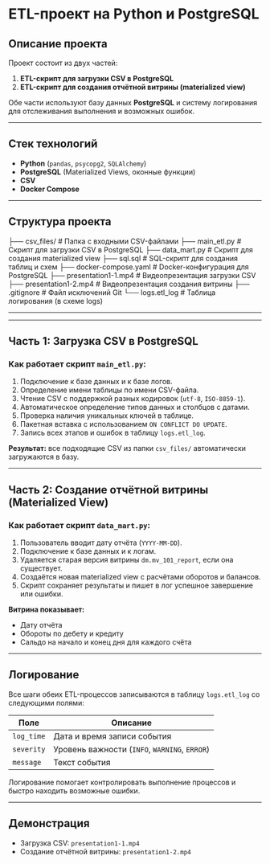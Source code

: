 # ETL-проект на Python и PostgreSQL

## Описание проекта

Проект состоит из двух частей:

1. **ETL-скрипт для загрузки CSV в PostgreSQL**
2. **ETL-скрипт для создания отчётной витрины (materialized view)**

Обе части используют базу данных **PostgreSQL** и систему логирования для отслеживания выполнения и возможных ошибок.

---

## Стек технологий

- **Python** (`pandas`, `psycopg2`, `SQLAlchemy`)
- **PostgreSQL** (Materialized Views, оконные функции)
- **CSV**
- **Docker Compose**

---

## Структура проекта

├── csv_files/ # Папка с входными CSV-файлами
├── main_etl.py # Скрипт для загрузки CSV в PostgreSQL
├── data_mart.py # Скрипт для создания materialized view
├── sql.sql # SQL-скрипт для создания таблиц и схем
├── docker-compose.yaml # Docker-конфигурация для PostgreSQL
├── presentation1-1.mp4 # Видеопрезентация загрузки CSV
├── presentation1-2.mp4 # Видеопрезентация создания витрины
├── .gitignore # Файл исключений Git
└── logs.etl_log # Таблица логирования (в схеме logs)

---


---

## Часть 1: Загрузка CSV в PostgreSQL

### Как работает скрипт `main_etl.py`:

1. Подключение к базе данных и к базе логов.
2. Определение имени таблицы по имени CSV-файла.
3. Чтение CSV с поддержкой разных кодировок (`utf-8`, `ISO-8859-1`).
4. Автоматическое определение типов данных и столбцов с датами.
5. Проверка наличия уникальных ключей в таблице.
6. Пакетная вставка с использованием `ON CONFLICT DO UPDATE`.
7. Запись всех этапов и ошибок в таблицу `logs.etl_log`.

 **Результат:** все подходящие CSV из папки `csv_files/` автоматически загружаются в базу.

---

## Часть 2: Создание отчётной витрины (Materialized View)

### Как работает скрипт `data_mart.py`:

1. Пользователь вводит дату отчёта (`YYYY-MM-DD`).
2. Подключение к базе данных и к логам.
3. Удаляется старая версия витрины `dm.mv_101_report`, если она существует.
4. Создаётся новая materialized view с расчётами оборотов и балансов.
5. Скрипт сохраняет результаты и пишет в лог успешное завершение или ошибки.

 **Витрина показывает:**

- Дату отчёта
- Обороты по дебету и кредиту
- Сальдо на начало и конец дня для каждого счёта

---

## Логирование

Все шаги обеих ETL-процессов записываются в таблицу `logs.etl_log` со следующими полями:

| Поле       | Описание                                    |
|-----------|---------------------------------------------|
| `log_time` | Дата и время записи события                |
| `severity` | Уровень важности (`INFO`, `WARNING`, `ERROR`) |
| `message`  | Текст события                               |

Логирование помогает контролировать выполнение процессов и быстро находить возможные ошибки.

---

## Демонстрация

-  Загрузка CSV: `presentation1-1.mp4`
-  Создание отчётной витрины: `presentation1-2.mp4`
